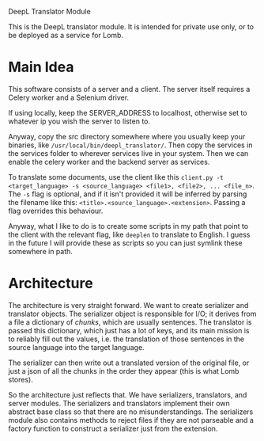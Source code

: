 DeepL Translator Module

This is the DeepL translator module. It is intended for private use only, or to be deployed as a service for Lomb.

# Main Idea

This software consists of a server and a client. The server itself requires a Celery worker and a Selenium driver. 

If using locally, keep the SERVER_ADDRESS to localhost, otherwise set to whatever ip you wish the server to listen to.

Anyway, copy the src directory somewhere where you usually keep your binaries, like `/usr/local/bin/deepl_translator/`. Then copy the services in the services folder to wherever services live in your system. Then we can enable the celery worker and the backend server as services.

To translate some documents, use the client like this `client.py -t <target_language> -s <source_language> <file1>, <file2>, ... <file_n>`. The `-s` flag is optional, and if it isn't provided it will be inferred by parsing the filename like this: `<title>.<source_language>.<extension>`. Passing a flag overrides this behaviour. 

Anyway, what I like to do is to create some scripts in my path that point to the client with the relevant flag, like `deeplen` to translate to English. I guess in the future I will provide these as scripts so you can just symlink these somewhere in path.

# Architecture

The architecture is very straight forward. We want to create serializer and translator objects. The serializer object is responsible for I/O; it derives from a file a dictionary of *chunks*, which are usually sentences. The translator is passed this dictionary, which just has a lot of keys, and its main mission is to reliably fill out the values, i.e. the translation of those sentences in the source language into the target language.

The serializer can then write out a translated version of the original file, or just a json of all the chunks in the order they appear (this is what Lomb stores).

So the architecture just reflects that. We have serializers, translators, and server modules. The serializers and translators implement their own abstract base class so that there are no misunderstandings. The serializers module also contains methods to reject files if they are not parseable and a factory function to construct a serializer just from the extension.